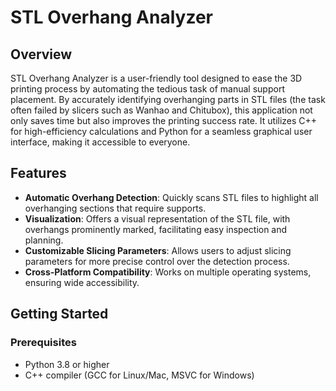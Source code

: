 # STL Overhang Analyzer

## Overview
STL Overhang Analyzer is a user-friendly tool designed to ease the 3D printing process by automating the tedious task of manual support placement. By accurately identifying overhanging parts in STL files (the task often failed by slicers such as Wanhao and Chitubox), this application not only saves time but also improves the printing success rate. It utilizes C++ for high-efficiency calculations and Python for a seamless graphical user interface, making it accessible to everyone.

## Features
- **Automatic Overhang Detection**: Quickly scans STL files to highlight all overhanging sections that require supports.
- **Visualization**: Offers a visual representation of the STL file, with overhangs prominently marked, facilitating easy inspection and planning.
- **Customizable Slicing Parameters**: Allows users to adjust slicing parameters for more precise control over the detection process.
- **Cross-Platform Compatibility**: Works on multiple operating systems, ensuring wide accessibility.

## Getting Started

### Prerequisites
- Python 3.8 or higher
- C++ compiler (GCC for Linux/Mac, MSVC for Windows)
